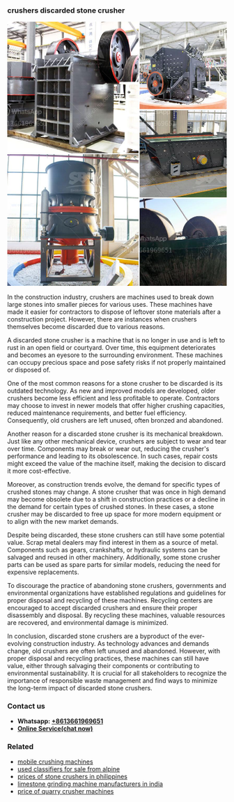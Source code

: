 <h3>crushers discarded stone crusher</h3><img src='1704951660.jpg' alt=''><p>In the construction industry, crushers are machines used to break down large stones into smaller pieces for various uses. These machines have made it easier for contractors to dispose of leftover stone materials after a construction project. However, there are instances when crushers themselves become discarded due to various reasons.</p><p>A discarded stone crusher is a machine that is no longer in use and is left to rust in an open field or courtyard. Over time, this equipment deteriorates and becomes an eyesore to the surrounding environment. These machines can occupy precious space and pose safety risks if not properly maintained or disposed of.</p><p>One of the most common reasons for a stone crusher to be discarded is its outdated technology. As new and improved models are developed, older crushers become less efficient and less profitable to operate. Contractors may choose to invest in newer models that offer higher crushing capacities, reduced maintenance requirements, and better fuel efficiency. Consequently, old crushers are left unused, often bronzed and abandoned.</p><p>Another reason for a discarded stone crusher is its mechanical breakdown. Just like any other mechanical device, crushers are subject to wear and tear over time. Components may break or wear out, reducing the crusher's performance and leading to its obsolescence. In such cases, repair costs might exceed the value of the machine itself, making the decision to discard it more cost-effective.</p><p>Moreover, as construction trends evolve, the demand for specific types of crushed stones may change. A stone crusher that was once in high demand may become obsolete due to a shift in construction practices or a decline in the demand for certain types of crushed stones. In these cases, a stone crusher may be discarded to free up space for more modern equipment or to align with the new market demands.</p><p>Despite being discarded, these stone crushers can still have some potential value. Scrap metal dealers may find interest in them as a source of metal. Components such as gears, crankshafts, or hydraulic systems can be salvaged and reused in other machinery. Additionally, some stone crusher parts can be used as spare parts for similar models, reducing the need for expensive replacements.</p><p>To discourage the practice of abandoning stone crushers, governments and environmental organizations have established regulations and guidelines for proper disposal and recycling of these machines. Recycling centers are encouraged to accept discarded crushers and ensure their proper disassembly and disposal. By recycling these machines, valuable resources are recovered, and environmental damage is minimized.</p><p>In conclusion, discarded stone crushers are a byproduct of the ever-evolving construction industry. As technology advances and demands change, old crushers are often left unused and abandoned. However, with proper disposal and recycling practices, these machines can still have value, either through salvaging their components or contributing to environmental sustainability. It is crucial for all stakeholders to recognize the importance of responsible waste management and find ways to minimize the long-term impact of discarded stone crushers.</p><h3>Contact us</h3><ul><li><strong>Whatsapp:&nbsp;<a href="https://wa.me/8613661969651">+8613661969651</a></strong></li><li><a href="https://swt.shibang-china.com/?git&amp;zhl&amp;crushers discarded stone crusher"><strong>Online Service(chat now)</strong></a></li></ul><h3>Related</h3><ul><li><a href='mobile crushing machines.md'>mobile crushing machines</a></li><li><a href='used classifiers for sale from alpine.md'>used classifiers for sale from alpine</a></li><li><a href='prices of stone crushers in philippines.md'>prices of stone crushers in philippines</a></li><li><a href='limestone grinding machine manufacturers in india.md'>limestone grinding machine manufacturers in india</a></li><li><a href='price of quarry crusher machines.md'>price of quarry crusher machines</a></li></ul>